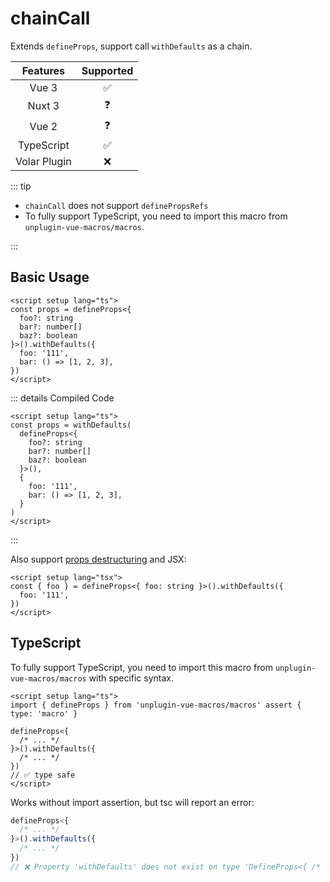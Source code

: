# chainCall

<StabilityLevel level="experimental" />

Extends `defineProps`, support call `withDefaults` as a chain.

|   Features   |     Supported      |
| :----------: | :----------------: |
|    Vue 3     | :white_check_mark: |
|    Nuxt 3    |     :question:     |
|    Vue 2     |     :question:     |
|  TypeScript  | :white_check_mark: |
| Volar Plugin |        :x:         |

::: tip

- `chainCall` does not support `definePropsRefs`
- To fully support TypeScript, you need to import this macro from `unplugin-vue-macros/macros`.

:::

## Basic Usage

```vue
<script setup lang="ts">
const props = defineProps<{
  foo?: string
  bar?: number[]
  baz?: boolean
}>().withDefaults({
  foo: '111',
  bar: () => [1, 2, 3],
})
</script>
```

::: details Compiled Code

```vue
<script setup lang="ts">
const props = withDefaults(
  defineProps<{
    foo?: string
    bar?: number[]
    baz?: boolean
  }>(),
  {
    foo: '111',
    bar: () => [1, 2, 3],
  }
)
</script>
```

:::

Also support [props destructuring](../features/reactivity-transform.md) and JSX:

```vue
<script setup lang="tsx">
const { foo } = defineProps<{ foo: string }>().withDefaults({
  foo: '111',
})
</script>
```

## TypeScript

To fully support TypeScript, you need to import this macro from `unplugin-vue-macros/macros` with specific syntax.

```vue
<script setup lang="ts">
import { defineProps } from 'unplugin-vue-macros/macros' assert { type: 'macro' }

defineProps<{
  /* ... */
}>().withDefaults({
  /* ... */
})
// ✅ type safe
</script>
```

Works without import assertion, but tsc will report an error:

```ts
defineProps<{
  /* ... */
}>().withDefaults({
  /* ... */
})
// ❌ Property 'withDefaults' does not exist on type 'DefineProps<{ /* ... */ }>'.
```
